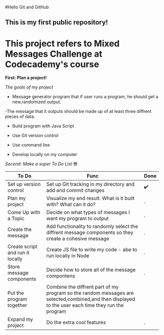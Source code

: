 #Hello Git and GitHub

## This is my first public repository!

**This project refers to Mixed Messages Challenge at Codecademy's course**
==========================================================================

**First: Plan a project!**

*The goals of my project*

- Message generator program that if user runs a program, he should get a new,randomized output.

-The message that it outputs should be made up of at least three diffrent pieces of data.

- Build program with Java Script

- Use Git version control

- Use command line

- Develop locally on my computer


*Second: Make a super To Do List* :sunglasses:

| To Do | Func | Done |
|-------|------|-------|
|Set up version control| Set up Git tracking in my directory and add and commit changes | :heavy_check_mark: |
| Plan my project | Visualize my end result. What is it built with? What can it do? |.|
| Come Up with a Topic | Decide on what types of messages I want my program to output |.|
| Create the message | Add functionality to randomly select the diffrent message components so they create a cohesive message |.|
| Create script and run it locally | Create JS file to write my code - abe to run locally in Node |.|
| Store message components | Decide how to store all of the message compontens |.|
| Put the program together | Combine the diffrent part of my program so the random messages are selected,combined,and then displayed to the user each time they run the program |||
| Expand my project | Do the extra cool features |.|